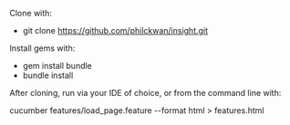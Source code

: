 Clone with:
* git clone https://github.com/philckwan/insight.git

Install gems with:
* gem install bundle
* bundle install

After cloning, run via your IDE of choice, or from the command line with:

cucumber features/load_page.feature --format html > features.html
